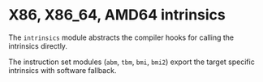 # X86, X86_64, AMD64 intrinsics

The `intrinsics` module abstracts the compiler hooks for calling the intrinsics
directly.

The instruction set modules (`abm`, `tbm`, `bmi`, `bmi2`) export the target
specific intrinsics with software fallback.
